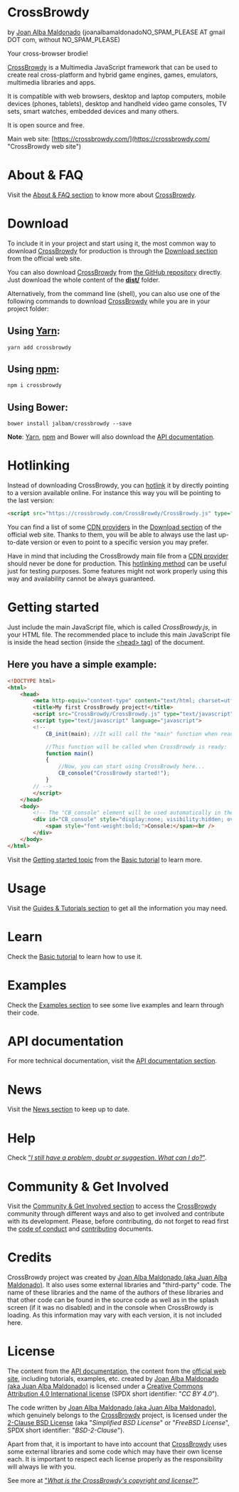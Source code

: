 CrossBrowdy 
============ 
by [Joan Alba Maldonado](https://joanalbamaldonado.com/ "Joan Alba Maldonado's home page") (joanalbamaldonadoNO_SPAM_PLEASE AT gmail DOT com, without NO_SPAM_PLEASE)

Your cross-browser brodie!

[CrossBrowdy](https://crossbrowdy.com/ "CrossBrowdy web site") is a Multimedia JavaScript framework that can be used to create real cross-platform and hybrid game engines, games, emulators, multimedia libraries and apps.

It is compatible with web browsers, desktop and laptop computers, mobile devices (phones, tablets), desktop and handheld video game consoles, TV sets, smart watches, embedded devices and many others.

It is open source and free.

Main web site: [https://crossbrowdy.com/](https://crossbrowdy.com/ "CrossBrowdy web site")


# About &amp; FAQ
Visit the [About &amp; FAQ section](https://crossbrowdy.com/about "About &amp; FAQ") to know more about [CrossBrowdy](https://crossbrowdy.com/ "CrossBrowdy web site").


# Download
To include it in your project and start using it, the most common way to download [CrossBrowdy](https://crossbrowdy.com/ "CrossBrowdy web site") for production is through the [Download section](https://crossbrowdy.com/download "Download CrossBrowdy") from the official web site.

You can also download [CrossBrowdy](https://crossbrowdy.com/ "CrossBrowdy web site") from [the GitHub repository](https://github.com/jalbam/CrossBrowdy/ "CrossBrowdy's GitHub repository") directly. Just download the whole content of the **[dist/](https://github.com/jalbam/CrossBrowdy/blob/master/dist/)** folder.

Alternatively, from the command line (shell), you can also use one of the following commands to download [CrossBrowdy](https://crossbrowdy.com/ "CrossBrowdy web site") while you are in your project folder:


## Using **[Yarn](https://yarnpkg.com/en/package/crossbrowdy "CrossBrowdy's Yarn package")**:
```
yarn add crossbrowdy 
```


## Using **[npm](https://www.npmjs.com/package/crossbrowdy "CrossBrowdy's npm package")**:
```
npm i crossbrowdy 
```


## Using **Bower**:
```
bower install jalbam/crossbrowdy --save 
```

**Note**: [Yarn](https://yarnpkg.com/en/package/crossbrowdy "CrossBrowdy's Yarn package"), [npm](https://www.npmjs.com/package/crossbrowdy "CrossBrowdy's npm package") and Bower will also download the [API documentation](https://crossbrowdy.com/api/ "CrossBrowdy API documentation").


# Hotlinking
Instead of downloading CrossBrowdy, you can [hotlink](https://en.wikipedia.org/wiki/Inline_linking) it by directly pointing to a version available online. For instance this way you will be pointing to the last version:
```html
<script src="https://crossbrowdy.com/CrossBrowdy/CrossBrowdy.js" type="text/javascript" language="javascript"></script><!-- "type" and "language" parameters for legacy clients. -->
```
You can find a list of some [CDN providers](https://en.wikipedia.org/wiki/Content_delivery_network) in the [Download section](https://crossbrowdy.com/download#cdn_providers "CDN providers for CrossBrowdy") of the official web site. Thanks to them, you will be able to always use the last up-to-date version or even to point to a specific version you may prefer.

Have in mind that including the CrossBrowdy main file from a [CDN provider](https://en.wikipedia.org/wiki/Content_delivery_network) should never be done for production. This [hotlinking method](https://en.wikipedia.org/wiki/Inline_linking) can be useful just for testing purposes. Some features might not work properly using this way and availability cannot be always guaranteed.


# Getting started
Just include the main JavaScript file, which is called _CrossBrowdy.js_, in your HTML file. The recommended place to include this main JavaScript file is inside the head section (inside the [&lt;head&gt; tag](https://developer.mozilla.org/en-US/docs/Web/HTML/Element/head)) of the document.

## Here you have a simple example:
```html
<!DOCTYPE html>
<html>
	<head>
		<meta http-equiv="content-type" content="text/html; charset=utf-8" />
		<title>My first CrossBrowdy project!</title>
		<script src="CrossBrowdy/CrossBrowdy.js" type="text/javascript" language="javascript"></script><!-- "type" and "language" parameters for legacy clients. -->
		<script type="text/javascript" language="javascript">
		<!--
			CB_init(main); //It will call the "main" function when ready.

			//This function will be called when CrossBrowdy is ready:
			function main()
			{
				//Now, you can start using CrossBrowdy here...
				CB_console("CrossBrowdy started!");
			}
		// -->
		</script>
	</head>
	<body>
		<!-- The "CB_console" element will be used automatically in the case that the client does not support console: -->
		<div id="CB_console" style="display:none; visibility:hidden; overflow:scroll;">
			<span style="font-weight:bold;">Console:</span><br />
		</div>
	</body>
</html>
```
Visit the [Getting started topic](https://crossbrowdy.com/basic_tutorial/general/getting_started/ "Getting started with CrossBrowdy") from the [Basic tutorial](https://crossbrowdy.com/guides#basic_tutorial "CrossBrowdy's Basic tutorial") to learn more.


# Usage
Visit the [Guides &amp; Tutorials section](https://crossbrowdy.com/guides "Guides &amp; Tutorials for CrossBrowdy") to get all the information you may need.


# Learn
Check the [Basic tutorial](https://crossbrowdy.com/guides#basic_tutorial "CrossBrowdy's Basic tutorial") to learn how to use it.


# Examples
Check the [Examples section](https://crossbrowdy.com/guides#examples "CrossBrowdy examples") to see some live examples and learn through their code.


# API documentation
For more technical documentation, visit the [API documentation section](https://crossbrowdy.com/api/ "CrossBrowdy API documentation").


# News
Visit the [News section](https://crossbrowdy.com/news "CrossBrowdy News") to keep up to date.


# Help
Check ["_I still have a problem, doubt or suggestion. What can I do?_"](https://crossbrowdy.com/about#i_have_a_problem_doubt_or_suggestion_what_can_i_do).


# Community & Get Involved
Visit the [Community & Get Involved section](https://crossbrowdy.com/community "Community & Get Involved") to access the [CrossBrowdy](https://crossbrowdy.com/ "CrossBrowdy web site") community through different ways and also to get involved and contribute with its development.
Please, before contributing, do not forget to read first the [code of conduct](https://github.com/jalbam/CrossBrowdy/blob/master/CODE_OF_CONDUCT.md) and [contributing](https://github.com/jalbam/CrossBrowdy/blob/master/CONTRIBUTING.md) documents.


# Credits
CrossBrowdy project was created by [Joan Alba Maldonado (aka Juan Alba Maldonado)](https://joanalbamaldonado.com/ "Joan Alba Maldonado's home page").
It also uses some external libraries and "third-party" code. The name of these libraries and the name of the authors of these libraries and that other code can be found in the source code as well as in the splash screen (if it was no disabled) and in the console when CrossBrowdy is loading. As this information may vary with each version, it is not included here. 


# License
The content from the [API documentation](https://crossbrowdy.com/api/ "CrossBrowdy API documentation"), the content from the [official web site](https://crossbrowdy.com/ "CrossBrowdy web site"), including tutorials, examples, etc. created by [Joan Alba Maldonado (aka Juan Alba Maldonado)](https://joanalbamaldonado.com/ "Joan Alba Maldonado's home page") is licensed under a [Creative Commons Attribution 4.0 International license](https://creativecommons.org/licenses/by/4.0/) (SPDX short identifier: "_CC BY 4.0_").

The code written by [Joan Alba Maldonado (aka Juan Alba Maldonado)](https://joanalbamaldonado.com/ "Joan Alba Maldonado's home page"), which genuinely belongs to the [CrossBrowdy](https://crossbrowdy.com/ "CrossBrowdy project") project, is licensed under the [2-Clause BSD License](https://choosealicense.com/licenses/bsd-2-clause/) (aka "_Simplified BSD License_" or "_FreeBSD License_", SPDX short identifier: "_BSD-2-Clause_").

Apart from that, it is important to have into account that [CrossBrowdy](https://crossbrowdy.com/ "CrossBrowdy web site") uses some external libraries and some code which may have their own license each. It is important to respect each license properly as the responsibility will always lie with you.

See more at ["_What is the CrossBrowdy's copyright and license?_"](https://crossbrowdy.com/about#what_is_the_crossbrowdy_copyright_and_license).